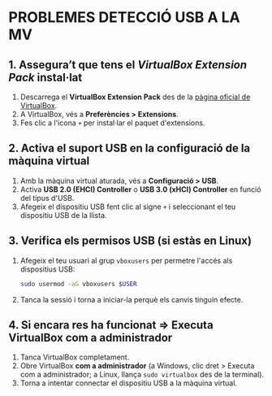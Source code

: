 # PROBLEMES DETECCIÓ USB A LA MV

## 1. Assegura’t que tens el *VirtualBox Extension Pack* instal·lat

1. Descarrega el **VirtualBox Extension Pack** des de la [pàgina oficial de VirtualBox](https://www.virtualbox.org/wiki/Downloads).
2. A VirtualBox, vés a **Preferències > Extensions**.
3. Fes clic a l'icona `+` per instal·lar el paquet d'extensions.

## 2. Activa el suport USB en la configuració de la màquina virtual

1. Amb la màquina virtual aturada, vés a **Configuració > USB**.
2. Activa **USB 2.0 (EHCI) Controller** o **USB 3.0 (xHCI) Controller** en funció del tipus d'USB.
3. Afegeix el dispositiu USB fent clic al signe `+` i seleccionant el teu dispositiu USB de la llista.

## 3. Verifica els permisos USB (si estàs en Linux)

1. Afegeix el teu usuari al grup `vboxusers` per permetre l'accés als dispositius USB:

   ```bash
   sudo usermod -aG vboxusers $USER
   ```

2. Tanca la sessió i torna a iniciar-la perquè els canvis tinguin efecte.

## 4. Si encara res ha funcionat => Executa VirtualBox com a administrador

1. Tanca VirtualBox completament.
2. Obre VirtualBox **com a administrador** (a Windows, clic dret > Executa com a administrador; a Linux, llança `sudo virtualbox` des de la terminal).
3. Torna a intentar connectar el dispositiu USB a la màquina virtual.
